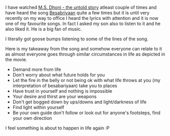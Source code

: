 I have watched [M.S. Dhoni - the untold story](https://www.imdb.com/title/tt4169250/) atleast couple of times and have heard the song [Besabriyaan](https://www.youtube.com/watch?v=UBBHpoW3AKA) quite a few times but it is until very recently on my way to office I heard the lyrics with attention and it is now one of my favourite songs. In fact I asked my son also to listen to it and he also liked it. He is a big fan of music.

I literally got goose bumps listening to some of the lines of the song.

Here is my takeaway from the song and somehow everyone can relate to it as almost everyone goes through similar circumstances in life as depicted in the movie.

* Demand more from life
* Don't worry about what future holds for you
* Let the fire in the belly or not being ok with what life throws at you (my interpretation of besabariyaan) take you to places
* Have trust in yourself and nothing is impossible
* Your desire and thirst are your weapons
* Don't get bogged down by ups/downs and light/darkness of life
* Find light within yourself
* Be your own guide don't follow or look out for anyone's footsteps, find your own direction

I feel something is about to happen in life again :P